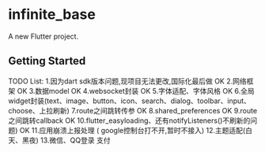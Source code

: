 # infinite_base

A new Flutter project.

## Getting Started
TODO List:
1.因为dart sdk版本问题,现项目无法更改,国际化最后做  OK
2.网络框架  OK
3.数据model  OK
4.websocket封装   OK
5.字体适配、字体风格  OK
6.全局widget封装(text、image、button、icon、search、dialog、toolbar、input、choose、上拉刷新)
7.route之间跳转传参   OK
8.shared_preferences OK
9.route之间跳转callback  OK
10.flutter_easyloading、还有notifyListeners()不刷新的问题)  OK
11.应用崩溃上报处理 ( google控制台打不开,暂时不接入)
12.主题适配(白天、黑夜)
13.微信、QQ登录 支付
